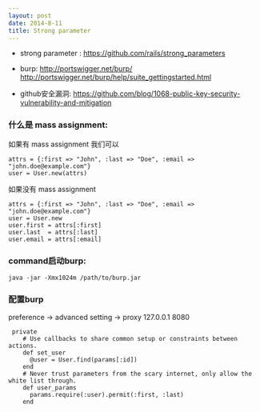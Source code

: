 ```yaml
---
layout: post
date: 2014-8-11
title: Strong parameter
---
```

- strong parameter :
  <https://github.com/rails/strong_parameters>

- burp:
  <http://portswigger.net/burp/>
  <http://portswigger.net/burp/help/suite_gettingstarted.html>


- github安全漏洞: <https://github.com/blog/1068-public-key-security-vulnerability-and-mitigation>

### 什么是 mass assignment:

如果有 mass assignment 我们可以
~~~
attrs = {:first => "John", :last => "Doe", :email => "john.doe@example.com"}
user = User.new(attrs)
~~~

如果没有 mass assignment

~~~
attrs = {:first => "John", :last => "Doe", :email => "john.doe@example.com"}
user = User.new
user.first = attrs[:first]
user.last  = attrs[:last]
user.email = attrs[:email]
~~~

### command启动burp:

~~~
java -jar -Xmx1024m /path/to/burp.jar
~~~

### 配置burp
preference -> advanced setting -> proxy
127.0.0.1 8080 


~~~
 private
    # Use callbacks to share common setup or constraints between actions.
    def set_user
      @user = User.find(params[:id])
    end
    # Never trust parameters from the scary internet, only allow the white list through.
    def user_params
      params.require(:user).permit(:first, :last)
    end
~~~

